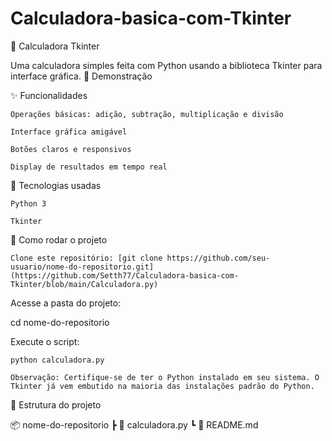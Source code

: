 # Calculadora-basica-com-Tkinter

🧮 Calculadora Tkinter

Uma calculadora simples feita com Python usando a biblioteca Tkinter para interface gráfica.
📸 Demonstração

✨ Funcionalidades

    Operações básicas: adição, subtração, multiplicação e divisão

    Interface gráfica amigável

    Botões claros e responsivos

    Display de resultados em tempo real

🚀 Tecnologias usadas

    Python 3

    Tkinter

🔧 Como rodar o projeto

    Clone este repositório: [git clone https://github.com/seu-usuario/nome-do-repositorio.git](https://github.com/Setth77/Calculadora-basica-com-Tkinter/blob/main/Calculadora.py)



Acesse a pasta do projeto:

cd nome-do-repositorio

Execute o script:

    python calculadora.py

    Observação: Certifique-se de ter o Python instalado em seu sistema. O Tkinter já vem embutido na maioria das instalações padrão do Python.

📁 Estrutura do projeto

📦 nome-do-repositorio
 ┣ 📜 calculadora.py
 ┗ 📜 README.md
